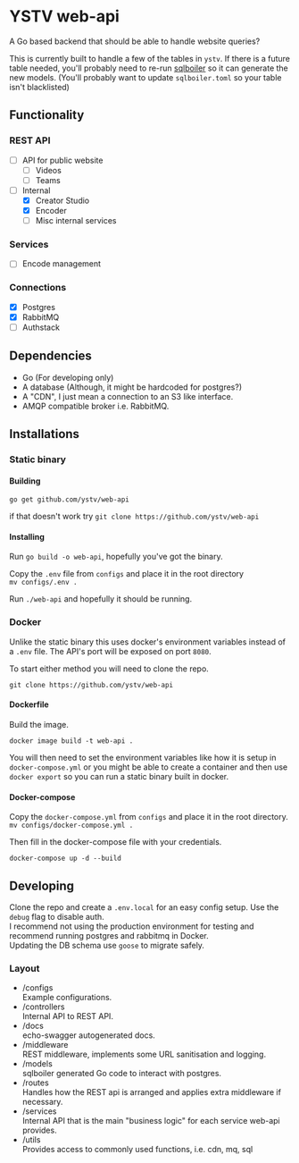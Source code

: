 # YSTV web-api

A Go based backend that should be able to handle website queries?

This is currently built to handle a few of the tables in `ystv`. If there is a future table needed, you'll probably need to re-run [sqlboiler](https://github.com/volatiletech/sqlboiler) so it can generate the new models. (You'll probably want to update `sqlboiler.toml` so your table isn't blacklisted)

## Functionality

### REST API

- [ ] API for public website
  - [ ] Videos
  - [ ] Teams
- [ ] Internal
  - [x] Creator Studio
  - [x] Encoder
  - [ ] Misc internal services

### Services

- [ ] Encode management

### Connections

- [x] Postgres
- [x] RabbitMQ
- [ ] Authstack

## Dependencies

- Go (For developing only)
- A database (Although, it might be hardcoded for postgres?)
- A "CDN", I just mean a connection to an S3 like interface.
- AMQP compatible broker i.e. RabbitMQ.

## Installations

### Static binary

#### Building

`go get github.com/ystv/web-api`

if that doesn't work try `git clone https://github.com/ystv/web-api`

#### Installing

Run `go build -o web-api`, hopefully you've got the binary.

Copy the `.env` file from `configs` and place it in the root directory  
`mv configs/.env .`

Run `./web-api` and hopefully it should be running.

### Docker

Unlike the static binary this uses docker's environment variables instead of a `.env` file. The API's port will be exposed on port `8080`.

To start either method you will need to clone the repo.

`git clone https://github.com/ystv/web-api`

#### Dockerfile

Build the image.

`docker image build -t web-api .`

You will then need to set the environment variables like how it is setup in `docker-compose.yml` or you might be able to create a container and then use `docker export` so you can run a static binary built in docker.

#### Docker-compose

Copy the `docker-compose.yml` from `configs` and place it in the root directory.  
`mv configs/docker-compose.yml .`

Then fill in the docker-compose file with your credentials.

`docker-compose up -d --build`

## Developing

Clone the repo and create a `.env.local` for an easy config setup. Use the `debug` flag to disable auth.  
I recommend not using the production environment for testing and recommend running postgres and rabbitmq in Docker.  
Updating the DB schema use `goose` to migrate safely.

### Layout

- /configs  
  Example configurations.
- /controllers  
  Internal API to REST API.
- /docs  
  echo-swagger autogenerated docs.
- /middleware  
  REST middleware, implements some URL sanitisation and logging.
- /models  
  sqlboiler generated Go code to interact with postgres.
- /routes  
  Handles how the REST api is arranged and applies extra middleware if necessary.
- /services  
  Internal API that is the main "business logic" for each service web-api provides.
- /utils  
  Provides access to commonly used functions, i.e. cdn, mq, sql
